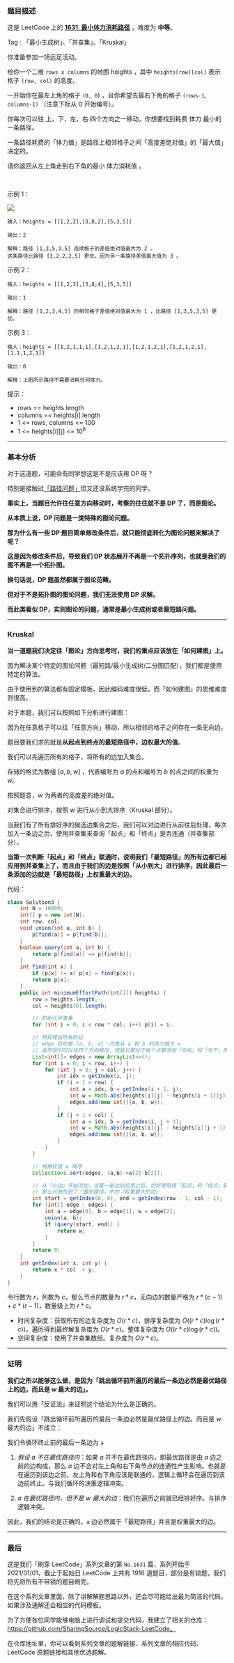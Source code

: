 ### 题目描述

这是 LeetCode 上的 **[1631. 最小体力消耗路径](https://leetcode-cn.com/problems/path-with-minimum-effort/solution/fan-zheng-fa-zheng-ming-si-lu-de-he-fa-x-ohby/)** ，难度为 **中等**。

Tag : 「最小生成树」、「并查集」、「Kruskal」



你准备参加一场远足活动。

给你一个二维 `rows x columns` 的地图 heights ，其中 `heights[row][col]` 表示格子 `(row, col)` 的高度。

一开始你在最左上角的格子 `(0, 0`) ，且你希望去最右下角的格子 `(rows-1, columns-1)` （注意下标从 0 开始编号）。

你每次可以往 上，下，左，右 四个方向之一移动，你想要找到耗费 体力 最小的一条路径。

一条路径耗费的「体力值」是路径上相邻格子之间「高度差绝对值」的「最大值」决定的。

请你返回从左上角走到右下角的最小 体力消耗值 。

 

示例 1：

![](https://assets.leetcode-cn.com/aliyun-lc-upload/uploads/2020/10/25/ex1.png)

```
输入：heights = [[1,2,2],[3,8,2],[5,3,5]]

输出：2

解释：路径 [1,3,5,3,5] 连续格子的差值绝对值最大为 2 。
这条路径比路径 [1,2,2,2,5] 更优，因为另一条路径差值最大值为 3 。
```
示例 2：
```
输入：heights = [[1,2,3],[3,8,4],[5,3,5]]

输出：1

解释：路径 [1,2,3,4,5] 的相邻格子差值绝对值最大为 1 ，比路径 [1,3,5,3,5] 更优。
```
示例 3：
```
输入：heights = [[1,2,1,1,1],[1,2,1,2,1],[1,2,1,2,1],[1,2,1,2,1],[1,1,1,2,1]]

输出：0

解释：上图所示路径不需要消耗任何体力。
```

提示：
* rows == heights.length
* columns == heights[i].length
* 1 <= rows, columns <= 100
* 1 <= heights[i][j] <= $10^6$

---

### 基本分析

对于这道题，可能会有同学想这是不是应该用 DP 呀？

特别是接触过[「路径问题」](https://mp.weixin.qq.com/mp/appmsgalbum?__biz=MzU4NDE3MTEyMA==&action=getalbum&album_id=1773144264147812354&scene=173&from_msgid=2247485319&from_itemidx=1&count=3#wechat_redirect)但又还没系统学完的同学。

**事实上，当题目允许往任意方向移动时，考察的往往就不是 DP 了，而是图论。**

**从本质上说，DP 问题是一类特殊的图论问题。**

**那为什么有一些 DP 题目简单修改条件后，就只能彻底转化为图论问题来解决了呢？**

**这是因为修改条件后，导致我们 DP 状态展开不再是一个拓扑序列，也就是我们的图不再是一个拓扑图。**

**换句话说，DP 题虽然都属于图论范畴。**

**但对于不是拓扑图的图论问题，我们无法使用 DP 求解。**

**而此类看似 DP，实则图论的问题，通常是最小生成树或者最短路问题。**

---

### Kruskal

**当一道题我们决定往「图论」方向思考时，我们的重点应该放在「如何建图」上。**

因为解决某个特定的图论问题（最短路/最小生成树/二分图匹配），我们都是使用特定的算法。

由于使用到的算法都有固定模板，因此编码难度很低，而「如何建图」的思维难度则很高。

对于本题，我们可以按照如下分析进行建图：

因为在任意格子可以往「任意方向」移动，所以相邻的格子之间存在一条无向边。

题目要我们求的就是**从起点到终点的最短路径中，边权最大的值**。

我们可以先遍历所有的格子，将所有的边加入集合。

存储的格式为数组 $[a, b, w]$ ，代表编号为 $a$ 的点和编号为 $b$ 的点之间的权重为 $w$。

按照题意，$w$ 为两者的高度差的绝对值。

对集合进行排序，按照 $w$ 进行从小到大排序（Kruskal 部分）。

当我们有了所有排好序的候选边集合之后，我们可以对边进行从前往后处理，每次加入一条边之后，使用并查集来查询「起点」和「终点」是否连通（并查集部分）。

**当第一次判断「起点」和「终点」联通时，说明我们「最短路径」的所有边都已经应用到并查集上了，而且由于我们的边是按照「从小到大」进行排序，因此最后一条添加的边就是「最短路径」上权重最大的边。**

代码：
```Java []
class Solution3 {
    int N = 10009;
    int[] p = new int[N];
    int row, col;
    void union(int a, int b) {
        p[find(a)] = p[find(b)];
    }
    boolean query(int a, int b) {
        return p[find(a)] == p[find(b)];
    }
    int find(int x) {
        if (p[x] != x) p[x] = find(p[x]);
        return p[x];
    }
    public int minimumEffortPath(int[][] heights) {
        row = heights.length;
        col = heights[0].length;

        // 初始化并查集
        for (int i = 0; i < row * col; i++) p[i] = i;

        // 预处理出所有的边
        // edge 存的是 [a, b, w]：代表从 a 到 b 的体力值为 w
        // 虽然我们可以往四个方向移动，但是只要对于每个点都添加「向右」和「向下」两条边的话，其实就已经覆盖了所有边了
        List<int[]> edges = new ArrayList<>();
        for (int i = 0; i < row; i++) {
            for (int j = 0; j < col; j++) {
                int idx = getIndex(i, j);
                if (i + 1 < row) {
                    int a = idx, b = getIndex(i + 1, j);
                    int w = Math.abs(heights[i][j] - heights[i + 1][j]);
                    edges.add(new int[]{a, b, w});
                }
                if (j + 1 < col) {
                    int a = idx, b = getIndex(i, j + 1);
                    int w = Math.abs(heights[i][j] - heights[i][j + 1]);
                    edges.add(new int[]{a, b, w});
                }
            }
        }

        // 根据权值 w 降序
        Collections.sort(edges, (a,b)->a[2]-b[2]);

        // 从「小边」开始添加，当某一条边别应用之后，恰好使用得「起点」和「结点」联通
        // 那么代表找到了「最短路径」中的「权重最大的边」
        int start = getIndex(0, 0), end = getIndex(row - 1, col - 1);
        for (int[] edge : edges) {
            int a = edge[0], b = edge[1], w = edge[2];
            union(a, b);
            if (query(start, end)) {
                return w;
            }
        }
        return 0; 
    }
    int getIndex(int x, int y) {
        return x * col  + y;
    }
}
```

令行数为 $r$，列数为 $c$，那么节点的数量为 $r * c$，无向边的数量严格为 $r * (c - 1) + c * (r - 1)$，数量级上为 $r * c$。

* 时间复杂度：获取所有的边复杂度为 $O(r * c)$，排序复杂度为 $O((r * c)\log{(r * c)})$，遍历得到最终解复杂度为 $O(r * c)$。整体复杂度为 $O((r * c)\log{(r * c)})$。
* 空间复杂度：使用了并查集数组。复杂度为 $O(r * c)$。

---

### 证明

**我们之所以能够这么做，是因为「跳出循环前所遍历的最后一条边必然是最优路径上的边，而且是 $w$ 最大的边」。**

我们可以用「反证法」来证明这个结论为什么是正确的。

我们先假设「跳出循环前所遍历的最后一条边必然是最优路径上的边，而且是 $w$ 最大的边」不成立：

我们令循环终止前的最后一条边为 `a`

1. *假设 a 不在最优路径内*：如果 $a$ 并不在最优路径内，即最优路径是由 $a$ 边之前的边构成，那么 $a$ 边不会对左上角和右下角节点的连通性产生影响。也就是在遍历到该边之前，左上角和右下角应该是联通的，逻辑上循环会在遍历到该边前终止。与我们循环的决策逻辑冲突。

2. *$a$ 在最优路径内，但不是 $w$ 最大的边*：我们在遍历之前就已经排好序。与排序逻辑冲突。

因此，我们的结论是正确的。`a` 边必然属于「最短路径」并且是权重最大的边。

---

### 最后

这是我们「刷穿 LeetCode」系列文章的第 `No.1631` 篇，系列开始于 2021/01/01，截止于起始日 LeetCode 上共有 1916 道题目，部分是有锁题，我们将先将所有不带锁的题目刷完。

在这个系列文章里面，除了讲解解题思路以外，还会尽可能给出最为简洁的代码。如果涉及通解还会相应的代码模板。

为了方便各位同学能够电脑上进行调试和提交代码，我建立了相关的仓库：https://github.com/SharingSource/LogicStack-LeetCode。

在仓库地址里，你可以看到系列文章的题解链接、系列文章的相应代码、LeetCode 原题链接和其他优选题解。

